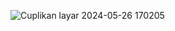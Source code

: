 ![Cuplikan layar 2024-05-26 170205](https://github.com/DzakyHanif19/Tugas12_20220140077/assets/127277630/37ec63e7-ae9e-4c22-8021-71e4e2dcd1ea)
